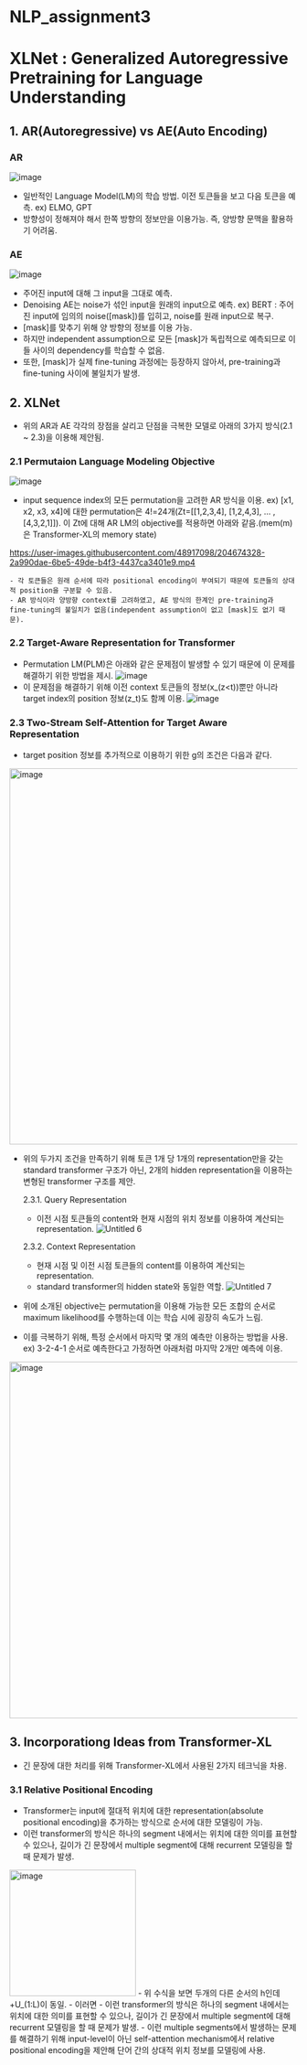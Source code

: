 # NLP_assignment3

# XLNet : Generalized Autoregressive Pretraining for Language Understanding

## 1. AR(Autoregressive) vs AE(Auto Encoding)
  ### AR
  ![image](https://user-images.githubusercontent.com/48917098/204673978-628e0389-247e-4ed1-b987-15ba1b8f62da.png)
  - 일반적인 Language Model(LM)의 학습 방법. 이전 토큰들을 보고 다음 토큰을 예측.
  ex) ELMO, GPT
  - 방향성이 정해져야 해서 한쪽 방향의 정보만을 이용가능. 즉, 양방향 문맥을 활용하기 어려움.
  
  ### AE
  ![image](https://user-images.githubusercontent.com/48917098/204674004-c6f87321-be31-480d-918c-25ef166539c9.png)
  - 주어진 input에 대해 그 input을 그대로 예측.
  - Denoising AE는 noise가 섞인 input을 원래의 input으로 예측.
  ex) BERT : 주어진 input에 임의의 noise([mask])를 입히고, noise를 원래 input으로 복구.
  - [mask]를 맞추기 위해 양 방향의 정보를 이용 가능.
  - 하지만 independent assumption으로 모든 [mask]가 독립적으로 예측되므로 이들 사이의 dependency를 학습할 수 없음.
  - 또한, [mask]가 실제 fine-tuning 과정에는 등장하지 않아서, pre-training과 fine-tuning 사이에 불일치가 발생.

## 2. XLNet
  - 위의 AR과 AE 각각의 장점을 살리고 단점을 극복한 모델로 아래의 3가지 방식(2.1 ~ 2.3)을 이용해 제안됨.
  
  ### 2.1 Permutaion Language Modeling Objective
  ![image](https://user-images.githubusercontent.com/48917098/204674041-9e096d6a-7714-44e1-a622-d695261f747c.png)
  - input sequence index의 모든 permutation을 고려한 AR 방식을 이용.
    ex) [x1, x2, x3, x4]에 대한 permutation은 4!=24개(Zt=[[1,2,3,4], [1,2,4,3], ... , [4,3,2,1]]).
    이 Zt에 대해 AR LM의 objective를 적용하면 아래와 같음.(mem(m)은 Transformer-XL의 memory state)
    

https://user-images.githubusercontent.com/48917098/204674328-2a990dae-6be5-49de-b4f3-4437ca3401e9.mp4


    - 각 토큰들은 원래 순서에 따라 positional encoding이 부여되기 때문에 토큰들의 상대적 position을 구분할 수 있음.
    - AR 방식이라 양방향 context를 고려하였고, AE 방식의 한계인 pre-training과 fine-tuning의 불일치가 없음(independent assumption이 없고 [mask]도 없기 때문).
    
  ### 2.2 Target-Aware Representation for Transformer
  - Permutation LM(PLM)은 아래와 같은 문제점이 발생할 수 있기 때문에 이 문제를 해결하기 위한 방법을 제시.
  ![image](https://user-images.githubusercontent.com/48917098/204673901-1f48c4a3-e39b-4d98-a44d-0c32c8c3bea0.png)
  - 이 문제점을 해결하기 위해 이전 context 토큰들의 정보(x_(z<t))뿐만 아니라 target index의 position 정보(z_t)도 함께 이용.
  ![image](https://user-images.githubusercontent.com/48917098/204674925-5e759cfc-60d7-4549-86b6-deaf6770efd0.png)
  
  ### 2.3 Two-Stream Self-Attention for Target Aware Representation
  - target position 정보를 추가적으로 이용하기 위한 g의 조건은 다음과 같다.
  <img width="658" alt="image" src="https://user-images.githubusercontent.com/48917098/204675095-4841390b-81d5-470a-934b-803c89bde1d4.png">
  
  - 위의 두가지 조건을 만족하기 위해 토큰 1개 당 1개의 representation만을 갖는 standard transformer 구조가 아닌, 2개의 hidden representation을 이용하는 변형된 transformer 구조를 제안.
  
    2.3.1. Query Representation
    - 이전 시점 토큰들의 content와 현재 시점의 위치 정보를 이용하여 계산되는 representation.
    ![Untitled 6](https://user-images.githubusercontent.com/48917098/204676554-9eb356ec-06b3-487b-8950-f5704baa86cf.png)


    2.3.2. Context Representation
    - 현재 시점 및 이전 시점 토큰들의 content를 이용하여 계산되는 representation.
    - standard transformer의 hidden state와 동일한 역할.
![Untitled 7](https://user-images.githubusercontent.com/48917098/204676377-825eaf82-bdcd-4662-b9e8-be8026f5d35d.png)

  - 위에 소개된 objective는 permutation을 이용해 가능한 모든 조합의 순서로 maximum likelihood를 수행하는데 이는 학습 시에 굉장히 속도가 느림.
  - 이를 극복하기 위해, 특정 순서에서 마지막 몇 개의 예측만 이용하는 방법을 사용.
  ex) 3-2-4-1 순서로 예측한다고 가정하면 아래처럼 마지막 2개만 예측에 이용.
  <img width="624" alt="image" src="https://user-images.githubusercontent.com/48917098/204679220-99f0a278-9644-4975-b8e4-d08aa4cc5bcc.png">


  ## 3. Incorporationg Ideas from Transformer-XL
  - 긴 문장에 대한 처리를 위해 Transformer-XL에서 사용된 2가지 테크닉을 차용.
  
  ### 3.1 Relative Positional Encoding
  - Transformer는 input에 절대적 위치에 대한 representation(absolute positional encoding)을 추가하는 방식으로 순서에 대한 모델링이 가능.
  - 이런 transformer의 방식은 하나의 segment 내에서는 위치에 대한 의미를 표현할 수 있으나, 길이가 긴 문장에서 multiple segment에 대해 recurrent 모델링을 할 때 문제가 발생.
  <img width="221" alt="image" src="https://user-images.githubusercontent.com/48917098/204680095-08350a0d-ddde-4267-9246-815c12998988.png">
    - 위 수식을 보면 두개의 다른 순서의 h인데 +U_(1:L)이 동일.
    - 이러면 
  - 이런 transformer의 방식은 하나의 segment 내에서는 위치에 대한 의미를 표현할 수 있으나, 길이가 긴 문장에서 multiple segment에 대해 recurrent 모델링을 할 때 문제가 발생.
  - 이런 multiple segments에서 발생하는 문제를 해결하기 위해 input-level이 아닌 self-attention mechanism에서 relative positional encoding을 제안해 단어 간의 상대적 위치 정보를 모델링에 사용.



